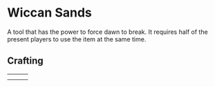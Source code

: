 # Wiccan Sands

A tool that has the power to force dawn to break. It requires half of the present players to use the
item at the same time.

## Crafting
|   |   |   |
|---|---|---|
|   |   |   |
|   |   |   |